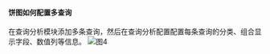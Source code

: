 #### 饼图如何配置多查询

在查询分析模块添加多条查询，然后在查询分析配置配置每条查询的分类、组合显示字段、数值列等信息。
![图4](/img/src/visulization/piePro/piePro4.png)
